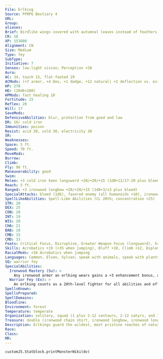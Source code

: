 ```yaml
---
File: Erlking
Source: PFRPG Bestiary 4
URL: 
Group: 
aliases: 
Brief: Birdlike wings covered with autumnal leaves instead of feathers extend from the back of this regal, elf-like humanoid.
CR: 18
XP: 153600
Alignment: CN
Size: Medium
Type: fey
SubType: 
Initiative: 7
Senses: low-light vision; Perception +28
Aura: 
AC: 34, touch 15, flat-footed 29
ACMods: (+7 armor, +4 Dex, +1 dodge, +12 natural| +2 deflection vs. evil or law)
HP: 270
HD: (20d6+200)
HPMods: fast healing 10
Fortitude: 15
Reflex: 20
Will: 17
SaveMods: 
DefensiveAbilities: blur, protection from good and law
DR: 10/ cold iron
Immunities: poison
Resist: acid 30, cold 30, electricity 30
SR: 
Weaknesses: 
Space: 5 ft.
Speed: 70 ft.
MoveMods: 
Burrow: 
Climb: 
Fly: 90 ft.
Maneuverability: good
Swim: 
Melee: +3 cold iron keen longsword +20/+20/+15 (1d8+12/17-20 plus bleed)
Reach: 5 ft.
Ranged: +3 ironwood longbow +20/+20/+15 (1d8+3/x3 plus bleed)
SpecialAttacks: bleed (1d6), favored enemy (all humanoids +10), ironwood mastery
SpellLikeAbilities: Spell-Like Abilities (CL 20th; concentration +25)  Constant-blur, haste (self only), protection from evil, protection from law, speak with animals, speak with plants   At Will-whispering wind   3/day-animate plants, black tentacles, cure critical wounds, haste, ironwood, move earth, plant growth, summon nature's ally VI, summon (level 6, 1d4+1 centaurs or 1 treant 100%), tree stride   1/day-finger of death (DC 23), repel metal or stone, summon nature's ally IX
STR: 20
DEX: 25
CON: 28
INT: 19
WIS: 20
CHA: 21
BAB: 10
CMB: 15
CMD: 33
Feats: Critical Focus, Disruptive, Greater Weapon Focus (longsword), Greater Weapon Specialization (longsword), Power Attack, Spellbreaker, Toughness, Vital Strike, Weapon Focus (longsword), Weapon Specialization (longsword)
Skills: Acrobatics +19 (+35 when jumping), Bluff +18, Climb +12, Diplomacy +13, Fly +18, Handle Animal +15, Heal +10, Intimidate +25, Knowledge (geography) +17, Knowledge (nature) +27, Knowledge (nobility) +9, Perception +28, Perform (any one) +13, Ride +16, Sense Motive +18, Spellcraft +14, Stealth +29, Survival +15, Swim +17
RacialMods: +16 Acrobatics when jumping
Languages: Common, Elven, Sylvan; speak with animals, speak with plants
SQ: warrior fey
SpecialAbilities:
  Ironwood Mastery (Su): >
    Any ironwood armor an erlking wears gains a +3 enhancement bonus, and any ironwood weapon it wields is treated as a +3 cold iron keen weapon.
  Warrior Fey (Ex): >
    An erlking counts as a 20th-level fighter for all abilities and effects requiring fighter levels.
SpellsKnown: 
SpellsPrepared: 
SpellDomains: 
Bloodline: 
Environment: forest
Temperature: temperate
Organization: solitary, squad (1 plus 2-12 centaurs, 2-12 satyrs, and 1-2 treants), or army (1 plus 4-24 centaurs, 4-24 satyrs, and 2-5 treants)
Treasure: double (ironwood chain shirt, ironwood longbow, ironwood longsword, other treasure)
Description: Erlkings guard the wildest, most pristine reaches of nature, and lead other fey to reclaim defiled lands. Most forest creatures acknowledge an erlking as king of the forest and arbiter in disputes between the people of the wilds. In most forests, an erlking is the brother or consort of a hamadryad, and represents the aggressive, dangerous, and vengeful aspect of the wilds. An erlking is a blur of motion on or off the battlefield, using his powers to coordinate attacks against despoilers, manipulate terrain to his side's advantage, and call in reinforcements when his forces would be overwhelmed. When his services are not needed, an erlking retires to the realm of the fey.
Race: 
Class: 
MR: 
---
```

```dataviewjs
customJS.Statblock.printMonsterWiki(dv)
```
